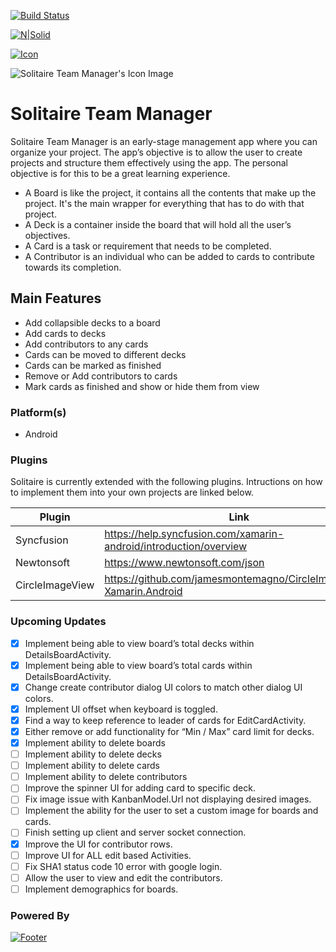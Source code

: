 [![Build Status](https://travis-ci.org/joemccann/dillinger.svg?branch=master)](https://travis-ci.org/joemccann/dillinger)

[![N|Solid](https://cldup.com/dTxpPi9lDf.thumb.png)](https://nodesource.com/products/nsolid)

[![Icon](https://raw.githubusercontent.com/ChaseRoth/Solitaire-Team-Manager/master/Solitaire/Resources/mipmap-mdpi/solitaire_icon.png)](https://dotnet.microsoft.com/apps/xamarin/)

<img style="align:middle" src="https://raw.githubusercontent.com/ChaseRoth/Solitaire-Team-Manager/master/Solitaire/Resources/mipmap-mdpi/solitaire_icon.png" alt="Solitaire Team Manager's Icon Image">

# Solitaire Team Manager

Solitaire Team Manager is an early-stage management app where you can organize your project. The app’s objective is to allow the user to create projects and structure them effectively using the app. The personal objective is for this to be a great learning experience.

  - A Board is like the project, it contains all the contents that make up the project. It's the main wrapper for everything that has to do with that project. 
  - A Deck is a container inside the board that will hold all the user’s objectives. 
  - A Card is a task or requirement that needs to be completed.
  - A Contributor is an individual who can be added to cards to contribute towards its completion.

## Main Features 

  - Add collapsible decks to a board
  - Add cards to decks
  - Add contributors to any cards
  - Cards can be moved to different decks 
  - Cards can be marked as finished
  - Remove or Add contributors to cards
  - Mark cards as finished and show or hide them from view

### Platform(s)

  - Android

### Plugins
Solitaire is currently extended with the following plugins. Intructions on how to implement them into your own projects are linked below.

| Plugin | Link |
| ------ | ------ |
| Syncfusion | https://help.syncfusion.com/xamarin-android/introduction/overview |
| Newtonsoft | https://www.newtonsoft.com/json |
| CircleImageView | https://github.com/jamesmontemagno/CircleImageView-Xamarin.Android
### Upcoming Updates

- [x] Implement being able to view board’s total decks within DetailsBoardActivity.
- [x] Implement being able to view board’s total cards within DetailsBoardActivity.
- [x] Change create contributor dialog UI colors to match other dialog UI colors.
- [x] Implement UI offset when keyboard is toggled.
- [x] Find a way to keep reference to leader of cards for EditCardActivity.
- [x] Either remove or add functionality for “Min / Max” card limit for decks.
- [x] Implement ability to delete boards
- [ ] Implement ability to delete decks
- [ ] Implement ability to delete cards
- [ ] Implement ability to delete contributors
- [ ] Improve the spinner UI for adding card to specific deck.
- [ ] Fix image issue with KanbanModel.Url not displaying desired images.
- [ ] Implement the ability for the user to set a custom image for boards and cards.
- [ ] Finish setting up client and server socket connection.
- [x] Improve the UI for contributor rows.
- [ ] Improve UI for ALL edit based Activities.
- [ ] Fix SHA1 status code 10 error with google login.
- [ ] Allow the user to view and edit the contributors.
- [ ] Implement demographics for boards.

### Powered By
[![Footer](https://upload.wikimedia.org/wikipedia/commons/f/f2/Xamarin-logo.svg)](https://dotnet.microsoft.com/apps/xamarin/)

